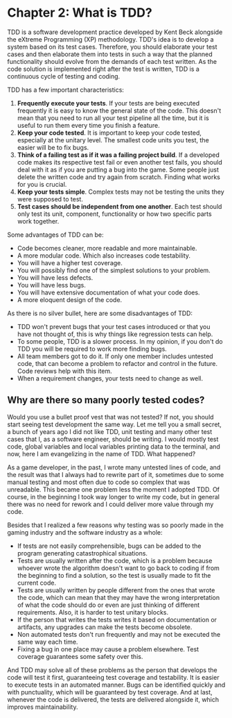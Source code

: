 # Chapter 2: What is TDD?

TDD is a software development practice developed by Kent Beck alongside the eXtreme Programming (XP) methodology. TDD's idea is to develop a system based on its test cases. Therefore, you should elaborate your test cases and then elaborate them into tests in such a way that the planned functionality should evolve from the demands of each test written. As the code solution is implemented right after the test is written, TDD is a continuous cycle of testing and coding.

TDD has a few important characteristics:
1. **Frequently execute your tests**. If your tests are being executed frequently it is easy to know the general state of the code. This doesn't mean that you need to run all your test pipeline all the time, but it is useful to run them every time you finish a feature.
2. **Keep your code tested**. It is important to keep your code tested, especially at the unitary level. The smallest code units you test, the easier will be to fix bugs.
3. **Think of a failing test as if it was a failing project build**. If a developed code makes its respective test fail or even another test fails, you should deal with it as if you are putting a bug into the game. Some people just delete the written code and try again from scratch. Finding what works for you is crucial.
4. **Keep your tests simple**. Complex tests may not be testing the units they were supposed to test.
5. **Test cases should be independent from one another**. Each test should only test its unit, component, functionality or how two specific parts work together.

Some advantages of TDD can be:
* Code becomes cleaner, more readable and more maintainable.
* A more modular code. Which also increases code testability.
* You will have a higher test coverage.
* You will possibly find one of the simplest solutions to your problem.
* You will have less defects.
* You will have less bugs.
* You will have extensive documentation of what your code does.
* A more eloquent design of the code.

As there is no silver bullet, here are some disadvantages of TDD:
* TDD won't prevent bugs that your test cases introduced or that you have not thought of, this is why things like regression tests can help.
* To some people, TDD is a slower process. In my opinion, if you don't do TDD you will be required to work more finding bugs.
* All team members got to do it. If only one member includes untested code, that can become a problem to refactor and control in the future. Code reviews help with this item.
* When a requirement changes, your tests need to change as well.

## Why are there so many poorly tested codes?

Would you use a bullet proof vest that was not tested? If not, you should start seeing test development the same way. Let me tell you a small secret, a bunch of years ago I did not like TDD, unit testing and many other test cases that I, as a software engineer, should be writing. I would mostly test code, global variables and local variables printing data to the terminal, and now, here I am evangelizing in the name of TDD. What happened?

As a game developer, in the past, I wrote many untested lines of code, and the result was that I always had to rewrite part of it, sometimes due to some manual testing and most often due to code so complex that was unreadable. This became one problem less the moment I adopted TDD. Of course, in the beginning I took way longer to write my code, but in general there was no need for rework and I could deliver more value through my code.

Besides that I realized a few reasons why testing was so poorly made in the gaming industry and the software industry as a whole:
* If tests are not easily comprehensible, bugs can be added to the program generating catastrophical situations.
* Tests are usually written after the code, which is a problem because whoever wrote the algorithm doesn't want to go back to coding if from the beginning to find a solution, so the test is usually made to fit the current code.
* Tests are usually written by people different from the ones that wrote the code, which can mean that they may have the wrong interpretation of what the code should do or even are just thinking of different requirements. Also, it is harder to test unitary blocks.
* If the person that writes the tests writes it based on documentation or artifacts, any upgrades can make the tests become obsolete. 
* Non automated tests don't run frequently and may not be executed the same way each time. 
* Fixing a bug in one place may cause a problem elsewhere. Test coverage guarantees some safety over this. 

And TDD may solve all of these problems as the person that develops the code will test it first, guaranteeing test coverage and testability. It is easier to execute tests in an automated manner. Bugs can be identified quickly and with punctuality, which will be guaranteed by test coverage. And at last, whenever the code is delivered, the tests are delivered alongside it, which improves maintainability. 
